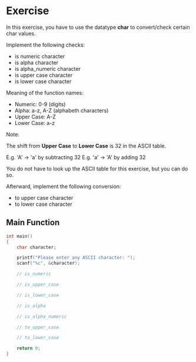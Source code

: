 # Exercise

In this exercise, you have to use the datatype **char** to convert/check certain char values.

Implement the following checks:

- is numeric character
- is alpha character
- is alpha_numeric character
- is upper case character
- is lower case character

Meaning of the function names:

- Numeric: 0-9 (digits)
- Alpha: a-z, A-Z (alphabeth characters)
- Upper Case: A-Z
- Lower Case: a-z

Note:

The shift from **Upper Case** to **Lower Case** is 32 in the ASCII table.  

E.g. 'A' -> 'a' by subtracting 32
E.g. 'a' -> 'A' by adding 32

You do not have to look up the ASCII table for this exercise, but you can do so.

Afterward, implement the following conversion:

- to upper case character
- to lower case character

## Main Function

```cpp
int main()
{
    char character;

    printf("Please enter any ASCII character: ");
    scanf("%c", &character);

    // is_numeric

    // is_upper_case

    // is_lower_case

    // is_alpha

    // is_alpha_numeric

    // to_upper_case

    // to_lower_case

    return 0;
}
```
